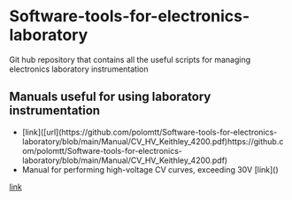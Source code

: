 # Software-tools-for-electronics-laboratory
Git hub repository that contains all the useful scripts for managing electronics laboratory instrumentation

## Manuals useful for using laboratory instrumentation
<ul>
  <li> [link]([url](https://github.com/polomtt/Software-tools-for-electronics-laboratory/blob/main/Manual/CV_HV_Keithley_4200.pdf)https://github.com/polomtt/Software-tools-for-electronics-laboratory/blob/main/Manual/CV_HV_Keithley_4200.pdf)
  <li>Manual for performing high-voltage CV curves, exceeding 30V [link]()

    
</ul> 

[link](https://github.com/polomtt/Software-tools-for-electronics-laboratory/blob/main/Manual/CV_HV_Keithley_4200.pdf)
